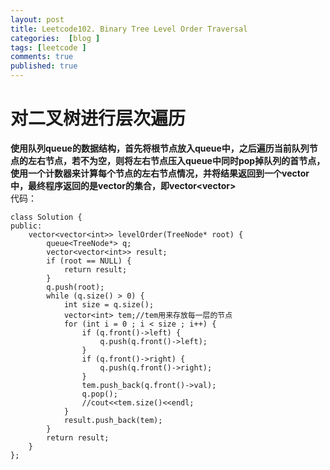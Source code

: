 ```yaml
---
layout: post
title: Leetcode102. Binary Tree Level Order Traversal
categories:  [blog ]
tags: [leetcode ]
comments: true
published: true
---
```

# 对二叉树进行层次遍历
**使用队列queue的数据结构，首先将根节点放入queue中，之后遍历当前队列节点的左右节点，若不为空，则将左右节点压入queue中同时pop掉队列的首节点，使用一个计数器来计算每个节点的左右节点情况，并将结果返回到一个vector中，最终程序返回的是vector的集合，即vector<vector<int>>**<br/>
代码：

	class Solution {
	public:
    	vector<vector<int>> levelOrder(TreeNode* root) {
        	queue<TreeNode*> q;
        	vector<vector<int>> result;
        	if (root == NULL) {
        		return result;
        	}
        	q.push(root);
        	while (q.size() > 0) {
            	int size = q.size();
            	vector<int> tem;//tem用来存放每一层的节点
            	for (int i = 0 ; i < size ; i++) {
                	if (q.front()->left) {
                    	q.push(q.front()->left);
                	}
                	if (q.front()->right) {
                    	q.push(q.front()->right);
                	}
                	tem.push_back(q.front()->val);
                	q.pop();
                	//cout<<tem.size()<<endl;
            	}
            	result.push_back(tem);
        	}
        	return result;
    	}
	};